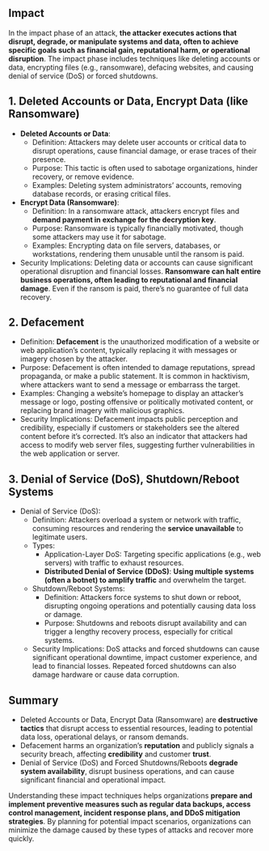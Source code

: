 ## Impact
In the impact phase of an attack, **the attacker executes actions that disrupt, degrade, or manipulate systems and data, often to achieve specific goals such as financial gain, reputational harm, or operational disruption**. The impact phase includes techniques like deleting accounts or data, encrypting files (e.g., ransomware), defacing websites, and causing denial of service (DoS) or forced shutdowns.

## 1. Deleted Accounts or Data, Encrypt Data (like Ransomware)
  - **Deleted Accounts or Data**:
    - Definition: Attackers may delete user accounts or critical data to disrupt operations, cause financial damage, or erase traces of their presence.
    - Purpose: This tactic is often used to sabotage organizations, hinder recovery, or remove evidence.
    - Examples: Deleting system administrators’ accounts, removing database records, or erasing critical files.
  - **Encrypt Data (Ransomware)**:
    - Definition: In a ransomware attack, attackers encrypt files and **demand payment in exchange for the decryption key**.
    - Purpose: Ransomware is typically financially motivated, though some attackers may use it for sabotage.
    - Examples: Encrypting data on file servers, databases, or workstations, rendering them unusable until the ransom is paid.
  - Security Implications: Deleting data or accounts can cause significant operational disruption and financial losses. **Ransomware can halt entire business operations, often leading to reputational and financial damage**. Even if the ransom is paid, there’s no guarantee of full data recovery.

## 2. Defacement
  - Definition: **Defacement** is the unauthorized modification of a website or web application’s content, typically replacing it with messages or imagery chosen by the attacker.
  - Purpose: Defacement is often intended to damage reputations, spread propaganda, or make a public statement. It is common in hacktivism, where attackers want to send a message or embarrass the target.
  - Examples: Changing a website’s homepage to display an attacker’s message or logo, posting offensive or politically motivated content, or replacing brand imagery with malicious graphics.
  - Security Implications: Defacement impacts public perception and credibility, especially if customers or stakeholders see the altered content before it’s corrected. It’s also an indicator that attackers had access to modify web server files, suggesting further vulnerabilities in the web application or server.

## 3. Denial of Service (DoS), Shutdown/Reboot Systems
  - Denial of Service (DoS):
    - Definition: Attackers overload a system or network with traffic, consuming resources and rendering the **service unavailable** to legitimate users.
    - Types:
      - Application-Layer DoS: Targeting specific applications (e.g., web servers) with traffic to exhaust resources.
      - **Distributed Denial of Service (DDoS)**: **Using multiple systems (often a botnet) to amplify traffic** and overwhelm the target.
    - Shutdown/Reboot Systems:
      - Definition: Attackers force systems to shut down or reboot, disrupting ongoing operations and potentially causing data loss or damage.
      - Purpose: Shutdowns and reboots disrupt availability and can trigger a lengthy recovery process, especially for critical systems.
    - Security Implications: DoS attacks and forced shutdowns can cause significant operational downtime, impact customer experience, and lead to financial losses. Repeated forced shutdowns can also damage hardware or cause data corruption.

## Summary
  - Deleted Accounts or Data, Encrypt Data (Ransomware) are **destructive tactics** that disrupt access to essential resources, leading to potential data loss, operational delays, or ransom demands.
  - Defacement harms an organization’s **reputation** and publicly signals a security breach, affecting **credibility** and customer **trust**.
  - Denial of Service (DoS) and Forced Shutdowns/Reboots **degrade system availability**, disrupt business operations, and can cause significant financial and operational impact.

Understanding these impact techniques helps organizations **prepare and implement preventive measures such as regular data backups, access control management, incident response plans, and DDoS mitigation strategies**. By planning for potential impact scenarios, organizations can minimize the damage caused by these types of attacks and recover more quickly.